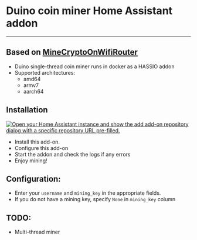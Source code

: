 
# Duino coin miner Home Assistant addon
_____
## Based on [MineCryptoOnWifiRouter](https://github.com/BastelPichi/MineCryptoOnWifiRouter)

- Duino single-thread coin miner runs in docker as a HASSIO addon
- Supported architectures:
  - amd64
  - armv7
  - aarch64
 
 ## Installation
 
[![Open your Home Assistant instance and show the add add-on repository dialog with a specific repository URL pre-filled.](https://my.home-assistant.io/badges/supervisor_add_addon_repository.svg)](https://my.home-assistant.io/redirect/supervisor_add_addon_repository/?repository_url=https%3A%2F%2Fgithub.com%2Fmavotronik%2Fhassio-addons%2F)

 - Install this add-on.
 - Configure this add-on
 - Start the addon and check the logs if any errors
 - Enjoy mining!
 ## Configuration: 

- Enter your `username` and `mining_key` in the appropriate fields. 
- If you do not have a mining key, specify `None` in `mining_key` column
  
## TODO: 
- Multi-thread miner
